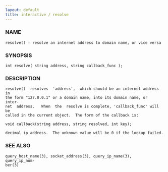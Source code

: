 ```yaml
---
layout: default
title: interactive / resolve
---
```


### NAME

    resolve() - resolve an internet address to domain name, or vice versa

### SYNOPSIS

    int resolve( string address, string callback_func );

### DESCRIPTION

    resolve()  resolves  'address',  which should be an internet address in
    the form "127.0.0.1" or a domain name, into its domain name, or  inter‐
    net  address.   When  the  resolve is complete, 'callback_func' will be
    called in the current object.  The form of the callback is:

    void callback(string address, string resolved, int key);

    decimal ip address.  The unknown value will be 0 if the lookup failed.

### SEE ALSO

    query_host_name(3), socket_address(3), query_ip_name(3),  query_ip_num‐
    ber(3)
